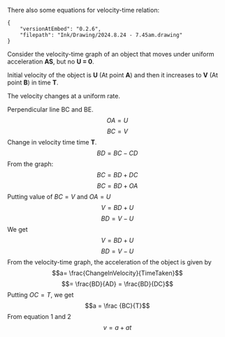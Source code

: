 There also some equations for velocity-time relation:

```handdrawn-ink
{
	"versionAtEmbed": "0.2.6",
	"filepath": "Ink/Drawing/2024.8.24 - 7.45am.drawing"
}
```
Consider the velocity-time graph of an object that moves under uniform acceleration **AS**, but no **U = 0**.

Initial velocity of the object is **U** (At point **A**) and then it increases to **V** (At point **B**) in time **T**.

The velocity changes at a uniform rate.

Perpendicular line BC and BE.
$$
OA = U
$$
$$ BC = V $$
Change in velocity time time **T**.
$$BD = BC - CD$$
From the graph:
$$BC = BD + DC$$
$$BC = BD + OA$$
Putting value of $BC = V$ and $OA = U$ 
$$V = BD + U$$
$$BD = V-U$$
We get 
$$V=BD+U$$
$$BD = V - U$$
From the velocity-time graph, the acceleration of the object is given by
$$a= \frac{ChangeInVelocity}{TimeTaken}$$
$$= \frac{BD}{AD} = \frac{BD}{DC}$$
Putting $OC = T$, we get
$$a = \frac {BC}{T}$$
From equation $1$ and $2$
$$v = a + at$$
